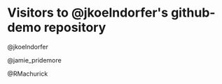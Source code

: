 Visitors to @jkoelndorfer's github-demo repository
==================================================

@jkoelndorfer

@jamie_pridemore

@RMachurick
